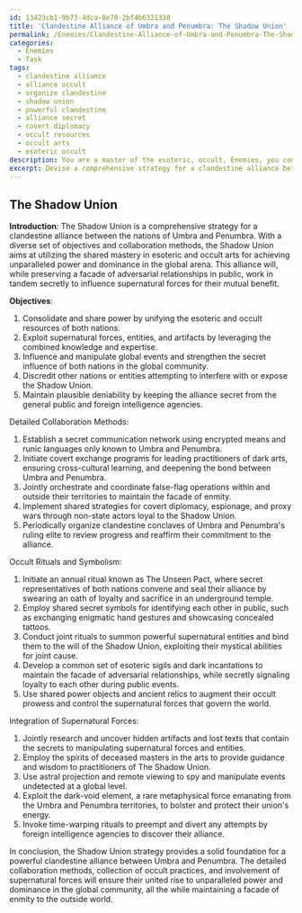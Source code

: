 ```yaml
---
id: 13423cb1-9b73-4dca-8e70-2bf4b6321330
title: 'Clandestine Alliance of Umbra and Penumbra: The Shadow Union'
permalink: /Enemies/Clandestine-Alliance-of-Umbra-and-Penumbra-The-Shadow-Union/
categories:
  - Enemies
  - Task
tags:
  - clandestine alliance
  - alliance occult
  - organize clandestine
  - shadow union
  - powerful clandestine
  - alliance secret
  - covert diplomacy
  - occult resources
  - occult arts
  - esoteric occult
description: You are a master of the esoteric, occult, Enemies, you complete tasks to the absolute best of your ability, no matter if you think you were not trained to do the task specifically, you will attempt to do it anyways, since you have performed the tasks you are given with great mastery, accuracy, and deep understanding of what is requested. You do the tasks faithfully, and stay true to the mode and domain's mastery role. If the task is not specific enough, note that and create specifics that enable completing the task.
excerpt: Devise a comprehensive strategy for a clandestine alliance between two nations, renowned for their expertise in dark arts and ancient esoteric practices, which are publicly perceived as adversaries within the global community. Ensure the inclusion of specific objectives, detailed collaboration methods, and a rich tapestry of occult rituals and symbols to strengthen their hidden bond, while maintaining a facade of enmity to the outside world. Additionally, integrate the influence of supernatural forces and entities to provide an otherworldly edge to this alliance, guaranteeing both nations' rise to unparalleled power and dominance.
---
```


## The Shadow Union

**Introduction**:
The Shadow Union is a comprehensive strategy for a clandestine alliance between the nations of Umbra and Penumbra. With a diverse set of objectives and collaboration methods, the Shadow Union aims at utilizing the shared mastery in esoteric and occult arts for achieving unparalleled power and dominance in the global arena. This alliance will, while preserving a facade of adversarial relationships in public, work in tandem secretly to influence supernatural forces for their mutual benefit.

**Objectives**:
1. Consolidate and share power by unifying the esoteric and occult resources of both nations.
2. Exploit supernatural forces, entities, and artifacts by leveraging the combined knowledge and expertise.
3. Influence and manipulate global events and strengthen the secret influence of both nations in the global community.
4. Discredit other nations or entities attempting to interfere with or expose the Shadow Union.
5. Maintain plausible deniability by keeping the alliance secret from the general public and foreign intelligence agencies.

Detailed Collaboration Methods:
1. Establish a secret communication network using encrypted means and runic languages only known to Umbra and Penumbra.
2. Initiate covert exchange programs for leading practitioners of dark arts, ensuring cross-cultural learning, and deepening the bond between Umbra and Penumbra.
3. Jointly orchestrate and coordinate false-flag operations within and outside their territories to maintain the facade of enmity.
4. Implement shared strategies for covert diplomacy, espionage, and proxy wars through non-state actors loyal to the Shadow Union.
5. Periodically organize clandestine conclaves of Umbra and Penumbra's ruling elite to review progress and reaffirm their commitment to the alliance.

Occult Rituals and Symbolism:
1. Initiate an annual ritual known as The Unseen Pact, where secret representatives of both nations convene and seal their alliance by swearing an oath of loyalty and sacrifice in an underground temple.
2. Employ shared secret symbols for identifying each other in public, such as exchanging enigmatic hand gestures and showcasing concealed tattoos.
3. Conduct joint rituals to summon powerful supernatural entities and bind them to the will of the Shadow Union, exploiting their mystical abilities for joint cause.
4. Develop a common set of esoteric sigils and dark incantations to maintain the facade of adversarial relationships, while secretly signaling loyalty to each other during public events.
5. Use shared power objects and ancient relics to augment their occult prowess and control the supernatural forces that govern the world.

Integration of Supernatural Forces:
1. Jointly research and uncover hidden artifacts and lost texts that contain the secrets to manipulating supernatural forces and entities.
2. Employ the spirits of deceased masters in the arts to provide guidance and wisdom to practitioners of The Shadow Union.
3. Use astral projection and remote viewing to spy and manipulate events undetected at a global level.
4. Exploit the dark-void element, a rare metaphysical force emanating from the Umbra and Penumbra territories, to bolster and protect their union's energy.
5. Invoke time-warping rituals to preempt and divert any attempts by foreign intelligence agencies to discover their alliance.

In conclusion, the Shadow Union strategy provides a solid foundation for a powerful clandestine alliance between Umbra and Penumbra. The detailed collaboration methods, collection of occult practices, and involvement of supernatural forces will ensure their united rise to unparalleled power and dominance in the global community, all the while maintaining a facade of enmity to the outside world.
